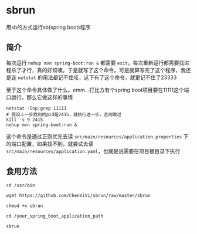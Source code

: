 # sbrun

用sb的方式运行sb(spring boot)程序

## 简介

每次运行 `nohup mvn spring-boot:run &` 都需要 `exit`，每次重新运行都需要找进程杀了才行，真的好烦噢，于是就写了这个命令。可是就算写完了这个程序，我还是连 `netstat` 的用法都记不住哎，这下有了这个命令，就更记不住了23333

至于这个命令具体做了什么。emm...打比方有个spring boot项目要在11111这个端口运行，那么它做这样的事情

```
netstat -lnp|grep 11111
# 假设上一步找到的pid是2415，就执行这一步，否则跳过
kill -s 9 2415
nohup mvn spring-boot:run &
```

这个命令是通过正则优先去读 `src/main/resources/application.properties` 下的端口配置，如果找不到，就尝试去读 `src/main/resources/application.yaml`，也就是说需要在项目根目录下执行

## 食用方法

```
cd /usr/bin

wget https://github.com/ChenViVi/sbrun/raw/master/sbrun

chmod +x sbrun

cd /your_spring_boot_application_path

sbrun
```